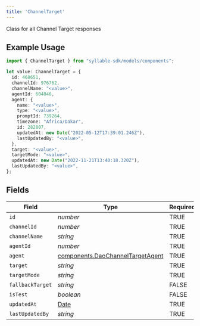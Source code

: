 ```yaml
---
title: 'ChannelTarget'
---
```


Class for all Channel Target responses

## Example Usage

```typescript
import { ChannelTarget } from "syllable-sdk/models/components";

let value: ChannelTarget = {
  id: 468651,
  channelId: 976762,
  channelName: "<value>",
  agentId: 604846,
  agent: {
    name: "<value>",
    type: "<value>",
    promptId: 739264,
    timezone: "Africa/Dakar",
    id: 282807,
    updatedAt: new Date("2022-05-12T17:39:01.246Z"),
    lastUpdatedBy: "<value>",
  },
  target: "<value>",
  targetMode: "<value>",
  updatedAt: new Date("2022-11-21T13:40:18.320Z"),
  lastUpdatedBy: "<value>",
};
```

## Fields

| Field                                                                                         | Type                                                                                          | Required                                                                                      | Description                                                                                   |
| --------------------------------------------------------------------------------------------- | --------------------------------------------------------------------------------------------- | --------------------------------------------------------------------------------------------- | --------------------------------------------------------------------------------------------- |
| `id`                                                                                          | *number*                                                                                      | TRUE                                                                            | N/A                                                                                           |
| `channelId`                                                                                   | *number*                                                                                      | TRUE                                                                            | N/A                                                                                           |
| `channelName`                                                                                 | *string*                                                                                      | TRUE                                                                            | N/A                                                                                           |
| `agentId`                                                                                     | *number*                                                                                      | TRUE                                                                            | N/A                                                                                           |
| `agent`                                                                                       | [components.DaoChannelTargetAgent](/sdk-docs/models/components/daochanneltargetagent)          | TRUE                                                                            | N/A                                                                                           |
| `target`                                                                                      | *string*                                                                                      | TRUE                                                                            | N/A                                                                                           |
| `targetMode`                                                                                  | *string*                                                                                      | TRUE                                                                            | N/A                                                                                           |
| `fallbackTarget`                                                                              | *string*                                                                                      | FALSE                                                                            | N/A                                                                                           |
| `isTest`                                                                                      | *boolean*                                                                                     | FALSE                                                                            | N/A                                                                                           |
| `updatedAt`                                                                                   | [Date](https://developer.mozilla.org/en-US/docs/Web/JavaScript/Reference/Global_Objects/Date) | TRUE                                                                            | N/A                                                                                           |
| `lastUpdatedBy`                                                                               | *string*                                                                                      | TRUE                                                                            | N/A                                                                                           |